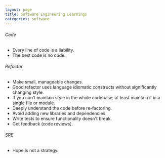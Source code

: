 ```yaml
---
layout: page
title: Software Engineering Learnings
categories: software
---
```


###### Code
 * Every line of code is a liability.
 * The best code is no code.

###### Refactor
 * Make small, manageable changes.
 * Good refactor uses language idiomatic constructs without significantly changing style.
 * If you can't maintain style in the whole codebase, at least maintain it in a single file or module.
 * Deeply understand the code before re-factoring.
 * Avoid adding new libraries and dependencies.
 * Write tests to ensure functionality doesn't break.
 * Get feedback (code reviews).

###### SRE
 * Hope is not a strategy.
